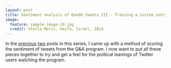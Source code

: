 ```yaml
---
layout: post
title: Sentiment analysis of QandA tweets III - Training a custom sentiment dictionary
image:
  feature: sample-image-10.jpg
  credit: Stella Maris, Haifa, Israel, 2014
---
```


In the [previous](http://www.clintonboys.com/qanda-tweets/) [two](http://www.clintonboys.com/qanda-tweets2/) posts in this series, I came up with a method of scoring the sentiment of tweets from the Q&A program. I now want to put all these pieces together to try and get a feel for the political leanings of Twitter users watching the program. 